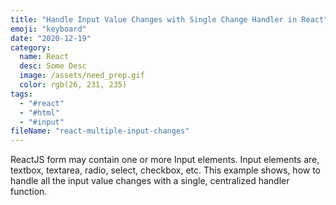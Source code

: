 ```yaml
---
title: "Handle Input Value Changes with Single Change Handler in React"
emoji: "keyboard"
date: "2020-12-19"
category:
  name: React
  desc: Some Desc
  image: /assets/need_prep.gif
  color: rgb(26, 231, 235)
tags:
  - "#react"
  - "#html"
  - "#input"
fileName: "react-multiple-input-changes"
---
```

ReactJS form may contain one or more Input elements. Input elements are, textbox, textarea, radio, select, checkbox, etc. This example shows, how to handle all the input value changes with a single, centralized handler function.
